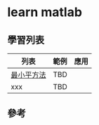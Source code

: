 # learn matlab

## 學習列表
| 列表           | 範例 | 應用
| ------------- |:-------------|------
|[最小平方法](least_squares.m) | TBD |
|xxx | TBD |

## 參考
